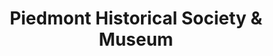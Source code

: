 ---
layout: repo
title: "Piedmont Historical Society & Museum"
id: 24594
permalink: repos/24594/
---